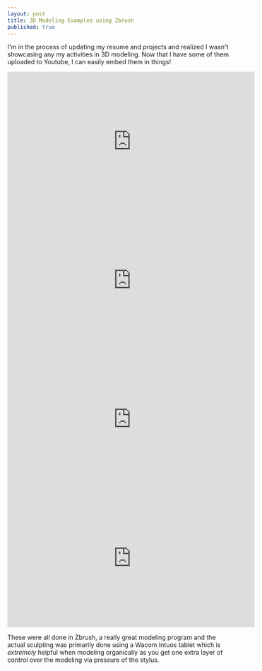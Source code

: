 ```yaml
---
layout: post
title: 3D Modeling Examples using Zbrush
published: true
---
```


I'm in the process of updating my resume and projects and realized I wasn't showcasing any my activities in 3D modeling.  Now that I have some of them uploaded to Youtube, I can easily embed them in things!

<iframe width="560" height="315" src="https://www.youtube.com/embed/CUMHwmWj0Rk" frameborder="0" allow="autoplay; encrypted-media" allowfullscreen></iframe>

<iframe width="560" height="315" src="https://www.youtube.com/embed/NMH0dEk7ph8" frameborder="0" allow="autoplay; encrypted-media" allowfullscreen></iframe>

<iframe width="560" height="315" src="https://www.youtube.com/embed/hE9cdJuAWp8" frameborder="0" allow="autoplay; encrypted-media" allowfullscreen></iframe>

<iframe width="560" height="315" src="https://www.youtube.com/embed/-qgKkLfMIHc" frameborder="0" allow="autoplay; encrypted-media" allowfullscreen></iframe>

These were all done in Zbrush, a really great modeling program and the actual sculpting was primarily done using a Wacom Intuos tablet which is *extremely* helpful when modeling organically as you get one extra layer of control over the modeling via pressure of the stylus.


